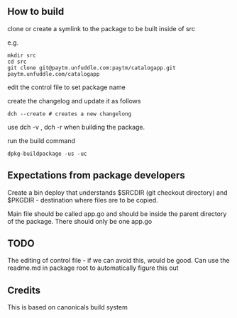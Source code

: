 How to build
------------

clone or create a symlink to the package to be built inside of src

e.g. 

```
mkdir src
cd src
git clone git@paytm.unfuddle.com:paytm/catalogapp.git paytm.unfuddle.com/catalogapp
```

edit the control file to set package name

create the changelog and update it as follows

```
dch --create # creates a new changelong
```

use dch -v <version>, dch -r when building the package.

run the build command

```
dpkg-buildpackage -us -uc
```

Expectations from package developers
------------------------------------

Create a bin deploy that understands $SRCDIR (git checkout directory) and $PKGDIR - destination where files are to be copied.

Main file should be called app.go and should be inside the parent directory of the package. There should only be one app.go


TODO
----
The editing of control file - if we can avoid this, would be good. Can use the readme.md in package root to automatically figure this out

Credits
-------
This is based on canonicals build system
